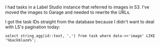 I had tasks in a Label Studio instance that referred to images in S3. I've moved
the images to Garage and needed to rewrite the URLs.

I got the task IDs straight from the database because I didn't want to deal
with LS's pagination today:

```
select string_agg(id::text, ',') from task where data->>'image' LIKE '%backblaze%';
```
